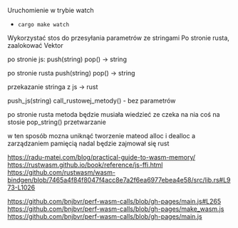 Uruchomienie w trybie watch

* `cargo make watch`




Wykorzystać stos do przesyłania parametrów ze stringami
Po stronie rusta, zaalokować Vektor

po stronie js:
push(string)
pop() -> string

po stronie rusta
push(string)
pop() -> string


przekazanie stringa z js -> rust

push_js(string)
call_rustowej_metody() - bez parametrów


po stronie rusta metoda będzie musiała wiedzieć ze czeka na nia coś na stosie
pop_string()
przetwarzanie


w ten sposób mozna uniknąć tworzenie mateod alloc i dealloc a zarządzaniem pamięcią nadal będzie zajmował się rust






https://radu-matei.com/blog/practical-guide-to-wasm-memory/
https://rustwasm.github.io/book/reference/js-ffi.html
https://github.com/rustwasm/wasm-bindgen/blob/7465a4f84f8047f4acc8e7a2f6ea6977ebea4e58/src/lib.rs#L973-L1026


https://github.com/bnjbvr/perf-wasm-calls/blob/gh-pages/main.js#L265
https://github.com/bnjbvr/perf-wasm-calls/blob/gh-pages/make_wasm.js
https://github.com/bnjbvr/perf-wasm-calls/blob/gh-pages/main.js
